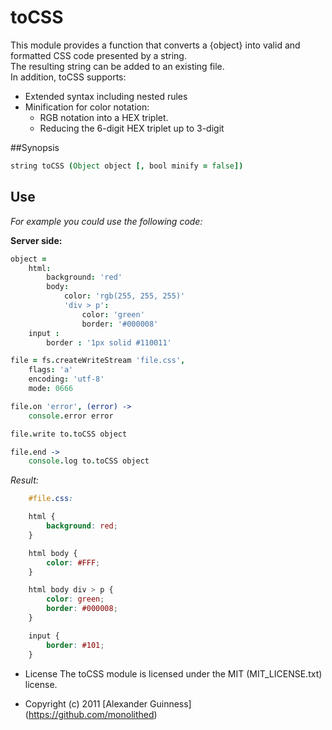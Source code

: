 # toCSS

This module provides a function that converts a {object} into valid and formatted CSS code presented by a string. <br
 />
The resulting string can be added to an existing file. <br />
In addition, toCSS supports:

* Extended syntax including nested rules
* Minification for color notation:
	* RGB notation into a HEX triplet.
	* Reducing the 6-digit HEX triplet up to 3-digit

##Synopsis

```coffeescript
string toCSS (Object object [, bool minify = false])
```

## Use
*For example you could use the following code:*

**Server side:**

```coffeescript
object =
	html:
		background: 'red'
		body:
			color: 'rgb(255, 255, 255)'
			'div > p':
				color: 'green'
				border: '#000008'
	input :
		border : '1px solid #110011'

file = fs.createWriteStream 'file.css',
	flags: 'a'
	encoding: 'utf-8'
	mode: 0666

file.on 'error', (error) ->
	console.error error

file.write to.toCSS object

file.end ->
	console.log to.toCSS object
```
*Result:*

```css
	#file.css:

	html {
		background: red;
	}

	html body {
		color: #FFF;
	}

	html body div > p {
		color: green;
		border: #000008;
	}

	input {
		border: #101;
	}
```

* License
    The toCSS module is licensed under the MIT (MIT_LICENSE.txt) license.

* Copyright (c) 2011 [Alexander Guinness] (https://github.com/monolithed)